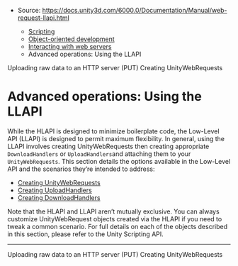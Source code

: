 * Source: https://docs.unity3d.com/6000.0/Documentation/Manual/web-request-llapi.html

  * [Scripting](https://docs.unity3d.com/6000.0/Documentation/Manual/scripting.html)
  * [Object-oriented development](https://docs.unity3d.com/6000.0/Documentation/Manual/object-oriented-development.html)
  * [Interacting with web servers](https://docs.unity3d.com/6000.0/Documentation/Manual/web-request.html)
  * Advanced operations: Using the LLAPI


[](https://docs.unity3d.com/6000.0/Documentation/Manual/web-request-uploading-raw-data.html)
Uploading raw data to an HTTP server (PUT)
[](https://docs.unity3d.com/6000.0/Documentation/Manual/web-request-creating-unity-web-requests.html)
Creating UnityWebRequests
# Advanced operations: Using the LLAPI
While the HLAPI is designed to minimize boilerplate code, the Low-Level API (LLAPI) is designed to permit maximum flexibility. In general, using the LLAPI involves creating UnityWebRequests then creating appropriate `DownloadHandlers` or `UploadHandlers`and attaching them to your `UnityWebRequests`.
This section details the options available in the Low-Level API and the scenarios they’re intended to address:
  * [Creating UnityWebRequests](https://docs.unity3d.com/6000.0/Documentation/Manual/web-request-creating-unity-web-requests.html)
  * [Creating UploadHandlers](https://docs.unity3d.com/6000.0/Documentation/Manual/web-request-creating-upload-handlers.html)
  * [Creating DownloadHandlers](https://docs.unity3d.com/6000.0/Documentation/Manual/web-request-creating-download-handlers.html)


Note that the HLAPI and LLAPI aren’t mutually exclusive. You can always customize UnityWebRequest objects created via the HLAPI if you need to tweak a common scenario.
For full details on each of the objects described in this section, please refer to the Unity Scripting API.
* * *
[](https://docs.unity3d.com/6000.0/Documentation/Manual/web-request-uploading-raw-data.html)
Uploading raw data to an HTTP server (PUT)
[](https://docs.unity3d.com/6000.0/Documentation/Manual/web-request-creating-unity-web-requests.html)
Creating UnityWebRequests
